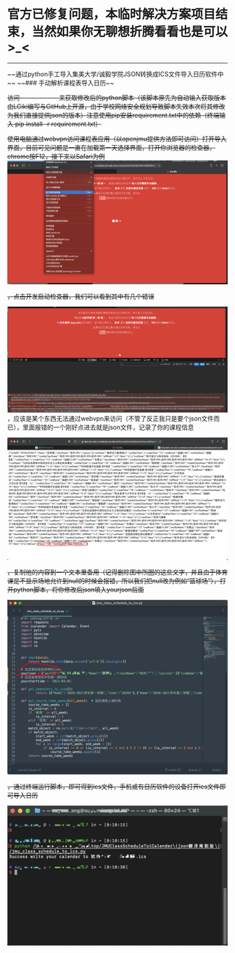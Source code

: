 # 官方已修复问题，本临时解决方案项目结束，当然如果你无聊想折腾看看也是可以>_<
<hr>
~~通过python手工导入集美大学/诚毅学院JSON转换成ICS文件导入日历软件中~~
~~### 手动解析课程表导入日历~~

~~访问--------------来获取修改后的python脚本（该脚本原先为自动输入获取版本由LGiki编写与GitHub上开源，由于学校网络安全规划导致脚本失效本次将其修改为我们直接提供json的版本）注意使用pip安装requirement.txt中的依赖（终端输入 pip install -r requirement.txt）~~

~~使用电脑通过webvpn访问课程表应用（以openjmu提供方法即可访问）打开导入界面，目前可见问题是一直在加载第一天选择界面，打开你浏览器的检查器，chrome按F12，接下来以Safari为例~~
![1](/READEME.assets/1.png)

~~，点击开发启动检查器，我们可以看到其中有几个错误~~

![2](/READEME.assets/2.png)，应该是某个东西无法通过webvpn来访问（不管了反正我只是要个json文件而已），里面报错的一个刚好点进去就是json文件，记录了你的课程信息

![3](/READEME.assets/3.png)

~~，复制他的内容到一个文本里备用（记得删除图中所圈的这些文字，并且由于体育课是不显示场地允许到null的时候会报错，所以我们把null改为例如“篮球场”），打开python脚本，将你修改后json填入yourjson后面~~

![4](/READEME.assets/clip_image004.png)

~~，通过终端运行脚本，即可得到ics文件，手机或有日历软件的设备打开ics文件即可导入日历~~

![5](/READEME.assets/clip_image005.png)

 
